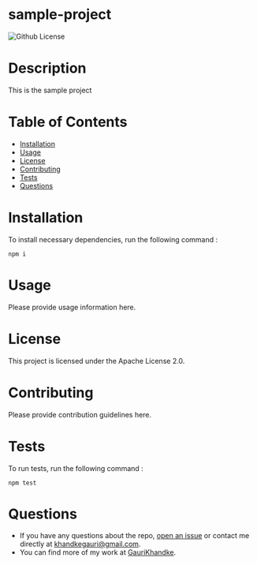 # sample-project
![Github License](https://img.shields.io/badge/license-Apache--2.0-blue)

# Description
This is the sample project

# Table of Contents
* [Installation](#installation)
* [Usage](#usage)
* [License](#license)
* [Contributing](#contributing)
* [Tests](#tests)
* [Questions](#questions)

# Installation
To install necessary dependencies, run the following command : 
<pre><code>npm i</code></pre>

# Usage
Please provide usage information here.

# License
This project is licensed under the Apache License 2.0.

# Contributing
Please provide contribution guidelines here.

# Tests
To run tests, run the following command :
<pre><code>npm test</code></pre>

# Questions
* If you have any questions about the repo, 
[open an issue](https://github.com/GauriKhandke/sample-project/issues/new) 
or contact me directly at khandkegauri@gmail.com. 
* You can find more of my work at [GauriKhandke](https://github.com/GauriKhandke).

